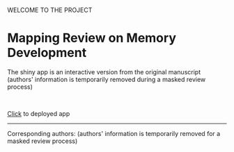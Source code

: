 WELCOME TO THE PROJECT
# Mapping Review on Memory Development

The shiny app is an interactive version from the original manuscript (authors' information is temporarily removed during a masked review process)

<br>
<p><a href="https://memdev.shinyapps.io/litreview_io">Click</a> to deployed app</p> 

---
<p>Corresponding authors: (authors' information is temporarily removed for a masked review process)
